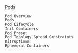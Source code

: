 
[Pods](https://kubernetes.io/docs/concepts/workloads/pods/)

```
Pod Overview
Pods
Pod Lifecycle
Init Containers
Pod Preset
Pod Topology Spread Constraints
Disruptions
Ephemeral Containers
```